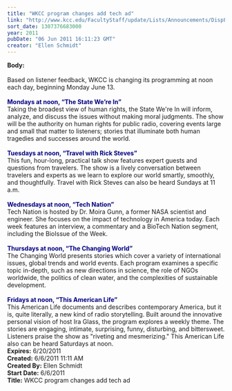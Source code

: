 ```yaml
---
title: "WKCC program changes add tech ad"
link: "http://www.kcc.edu/FacultyStaff/update/Lists/Announcements/DispForm.aspx?ID=339"
sort_date: 1307376683000
year: 2011
pubDate: "06 Jun 2011 16:11:23 GMT"
creator: "Ellen Schmidt"
---
```


<div><b>Body:</b> <div class=ExternalClass5BDCC3BAA8534BE9896AA31966FACF58><div> </div>
<div>Based on listener feedback, WKCC is changing its programming at noon each day, beginning Monday June 13.</div>
<div><br><font color="#000080"><strong>Mondays at noon, “The State We’re In”<br></strong></font>Taking the broadest view of human rights, the State We're In will inform, analyze, and discuss the issues without making moral judgments. The show will be the authority on human rights for public radio, covering events large and small that matter to listeners; stories that illuminate both human tragedies and successes around the world.</div>
<div><br><font color="#000080"><strong>Tuesdays at noon, “Travel with Rick Steves” <br></strong></font>This fun, hour-long, practical talk show features expert guests and questions from travelers. The show is a lively conversation between travelers and experts as we learn to explore our world smartly, smoothly, and thoughtfully. Travel with Rick Steves can also be heard Sundays at 11 a.m.</div>
<div><br><font color="#000080"><strong>Wednesdays at noon, “Tech Nation”<br></strong></font>Tech Nation is hosted by Dr. Moira Gunn, a former NASA scientist and engineer. She focuses on the impact of technology in America today. Each week features an interview, a commentary and a BioTech Nation segment, including the BioIssue of the Week. </div>
<div><br><font color="#000080"><strong>Thursdays at noon, “The Changing World”<br></strong></font>The Changing World presents stories which cover a variety of international issues, global trends and world events. Each program examines a specific topic in-depth, such as new directions in science, the role of NGOs worldwide, the politics of clean water, and the complexities of sustainable development.</div>
<div><br><font color="#000080"><strong>Fridays at noon, “This American Life”<br></strong></font>This American Life documents and describes contemporary America, but it is, quite literally, a new kind of radio storytelling. Built around the innovative personal vision of host Ira Glass, the program explores a weekly theme. The stories are engaging, intimate, surprising, funny, disturbing, and bittersweet. Listeners praise the show as &quot;riveting and mesmerizing.&quot; This American Life also can be heard Saturdays at noon.</div></div></div>
<div><b>Expires:</b> 6/20/2011</div>
<div><b>Created:</b> 6/6/2011 11:11 AM</div>
<div><b>Created By:</b> Ellen Schmidt</div>
<div><b>Start Date:</b> 6/6/2011</div>
<div><b>Title:</b> WKCC program changes add tech ad</div>
